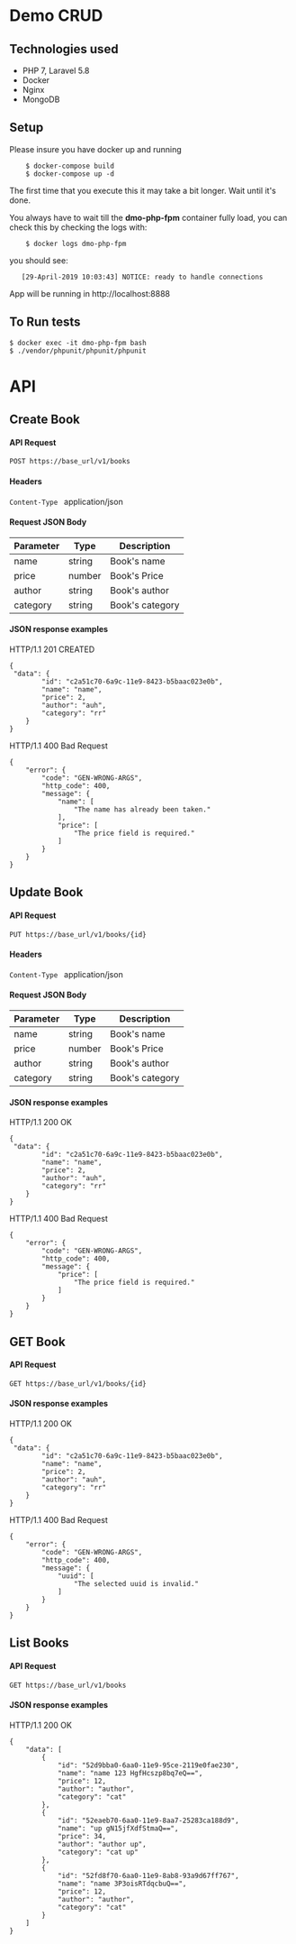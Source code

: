 # Demo CRUD

## Technologies used
- PHP 7, Laravel 5.8
- Docker
- Nginx
- MongoDB

## Setup

Please insure you have docker up and running

        $ docker-compose build
        $ docker-compose up -d

The first time that you execute this it may take a bit longer. Wait until it's done.
    
You always have to wait till the **dmo-php-fpm** container fully load, you can check this by checking the logs with:
    
        $ docker logs dmo-php-fpm
        
you should see:
    
       [29-April-2019 10:03:43] NOTICE: ready to handle connections

App will be running in http://localhost:8888

## To Run tests

    $ docker exec -it dmo-php-fpm bash
    $ ./vendor/phpunit/phpunit/phpunit


# API

## Create Book
#### API Request

``` POST https://base_url/v1/books ```

#### Headers

``` Content-Type  ``` application/json

#### Request JSON Body

| Parameter    | Type    | Description    |
| -------------|---------|----------------|
| name         | string  | Book's name    |                     
| price        | number  | Book's Price   | 
| author       | string  | Book's author  | 
| category     | string  | Book's category| 

#### JSON response examples
HTTP/1.1 201 CREATED

```
{
 "data": {
        "id": "c2a51c70-6a9c-11e9-8423-b5baac023e0b",
        "name": "name",
        "price": 2,
        "author": "auh",
        "category": "rr"
    }
}
```
HTTP/1.1 400 Bad Request

```
{
    "error": {
        "code": "GEN-WRONG-ARGS",
        "http_code": 400,
        "message": {
            "name": [
                "The name has already been taken."
            ],
            "price": [
                "The price field is required."
            ]
        }
    }
}
```

## Update Book
#### API Request

``` PUT https://base_url/v1/books/{id} ```

#### Headers

``` Content-Type  ``` application/json

#### Request JSON Body

| Parameter    | Type    | Description    |
| -------------|---------|----------------|
| name         | string  | Book's name    |                     
| price        | number  | Book's Price   | 
| author       | string  | Book's author  | 
| category     | string  | Book's category| 

#### JSON response examples
HTTP/1.1 200 OK

```
{
 "data": {
        "id": "c2a51c70-6a9c-11e9-8423-b5baac023e0b",
        "name": "name",
        "price": 2,
        "author": "auh",
        "category": "rr"
    }
}
```
HTTP/1.1 400 Bad Request

```
{
    "error": {
        "code": "GEN-WRONG-ARGS",
        "http_code": 400,
        "message": {
            "price": [
                "The price field is required."
            ]
        }
    }
}
```
## GET Book
#### API Request

``` GET https://base_url/v1/books/{id} ```

#### JSON response examples
HTTP/1.1 200 OK

```
{
 "data": {
        "id": "c2a51c70-6a9c-11e9-8423-b5baac023e0b",
        "name": "name",
        "price": 2,
        "author": "auh",
        "category": "rr"
    }
}
```
HTTP/1.1 400 Bad Request

```
{
    "error": {
        "code": "GEN-WRONG-ARGS",
        "http_code": 400,
        "message": {
            "uuid": [
                "The selected uuid is invalid."
            ]
        }
    }
}
```
## List Books
#### API Request

``` GET https://base_url/v1/books ```

#### JSON response examples
HTTP/1.1 200 OK

```
{
    "data": [
        {
            "id": "52d9bba0-6aa0-11e9-95ce-2119e0fae230",
            "name": "name 123 HgfHcszp8bq7eQ==",
            "price": 12,
            "author": "author",
            "category": "cat"
        },
        {
            "id": "52eaeb70-6aa0-11e9-8aa7-25283ca188d9",
            "name": "up gN15jfXdfStmaQ==",
            "price": 34,
            "author": "author up",
            "category": "cat up"
        },
        {
            "id": "52fd8f70-6aa0-11e9-8ab8-93a9d67ff767",
            "name": "name 3P3oisRTdqcbuQ==",
            "price": 12,
            "author": "author",
            "category": "cat"
        }
    ]
}
```
